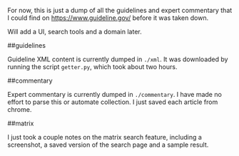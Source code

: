 For now, this is just a dump of all the guidelines and expert commentary that I could find on https://www.guideline.gov/ before it was taken down.

Will add a UI, search tools and a domain later.

##guidelines

Guideline XML content is currently dumped in `./xml`. It was downloaded by running the script `getter.py`, which took about two hours.

##commentary

Expert commentary is currently dumped in `./commentary`. I have made no effort to parse this or automate collection. I just saved each article from chrome.

##matrix

I just took a couple notes on the matrix search feature, including a screenshot, a saved version of the search page and a sample result.
